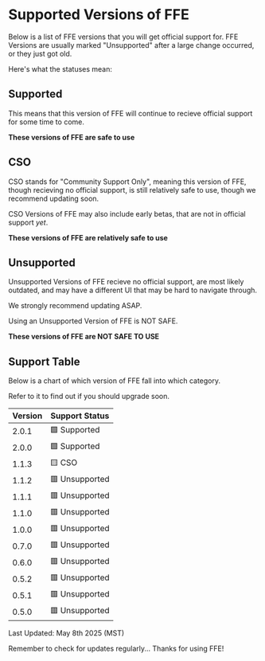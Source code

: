 # Supported Versions of FFE

Below is a list of FFE versions that you will get official support for.
FFE Versions are usually marked "Unsupported" after a large change occurred, or they just got old.

Here's what the statuses mean:

## Supported

This means that this version of FFE will continue to recieve official support for some time
to come. 

**These versions of FFE are safe to use**

## CSO

CSO stands for "Community Support Only", meaning this version of FFE, though recieving no official support,
is still relatively safe to use, though we recommend updating soon.

CSO Versions of FFE may also include early betas, that are not in official support *yet*.

**These versions of FFE are relatively safe to use**

## Unsupported

Unsupported Versions of FFE recieve no official support, are most likely outdated, and may have a different UI that may be hard
to navigate through.

We strongly recommend updating ASAP.

Using an Unsupported Version of FFE is NOT SAFE.

**These versions of FFE are NOT SAFE TO USE**


## Support Table

Below is a chart of which version of FFE
fall into which category.

Refer to it to find out if you should
upgrade soon.


| Version | Support Status                                         |
| ------- | -------------------------------------------------------|
| 2.0.1   | 🟩 Supported                                          |
| 2.0.0   | 🟩 Supported                                          |
| 1.1.3   | 🟨 CSO                                                 |
| 1.1.2   | 🟥 Unsupported                                         |
| 1.1.1   | 🟥 Unsupported                                        |
| 1.1.0   | 🟥 Unsupported                                        |
| 1.0.0   | 🟥 Unsupported                                        |
| 0.7.0   | 🟥 Unsupported                                        |  
| 0.6.0   | 🟥 Unsupported                                        | 
| 0.5.2   | 🟥 Unsupported                                        |
| 0.5.1   | 🟥 Unsupported                                        |
| 0.5.0   | 🟥 Unsupported                                        |


Last Updated: May 8th 2025 (MST)

Remember to check for updates regularly...
Thanks for using FFE!
